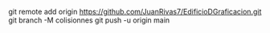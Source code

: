 git remote add origin https://github.com/JuanRivas7/EdificioDGraficacion.git
git branch -M colisionnes
git push -u origin main
